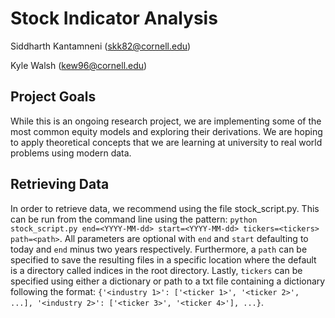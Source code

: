 # Stock Indicator Analysis
Siddharth Kantamneni (skk82@cornell.edu)

Kyle Walsh (kew96@cornell.edu)

## Project Goals
While this is an ongoing research project, we are implementing some of the most common equity models and exploring 
their derivations. We are hoping to apply theoretical concepts that we are learning at university to real world 
problems using modern data.

## Retrieving Data

In order to retrieve data, we recommend using the file stock_script.py. This can be run from the command line using the
pattern: `python stock_script.py end=<YYYY-MM-dd> start=<YYYY-MM-dd> tickers=<tickers> path=<path>`. All parameters are 
optional with `end` and
`start` defaulting to today and `end` minus two years respectively. Furthermore, a `path` can be specified to save the
resulting files in a specific location where the default is a directory called indices in the root directory. Lastly,
`tickers` can be specified using either a dictionary or path to a txt file containing a dictionary following the
format: `{'<industry 1>': ['<ticker 1>', '<ticker 2>', ...], '<industry 2>': ['<ticker 3>', '<ticker 4>'], ...}`.